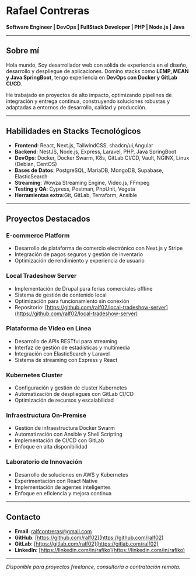 # Rafael Contreras
**Software Engineer | DevOps | FullStack Developer | PHP | Node.js | Java**

---

## Sobre mí

Hola mundo, Soy desarrollador web con sólida de experiencia en el diseño, desarrollo y despliegue de aplicaciones. Domino stacks como **LEMP, MEAN y Java SpringBoot**, tengo experiencia en **DevOps con Docker y GitLab CI/CD**.

He trabajado en proyectos de alto impacto, optimizando pipelines de integración y entrega continua, construyendo soluciones robustas y adaptadas a entornos de desarrollo, calidad y producción.

---

## Habilidades en Stacks Tecnológicos

- **Frontend**: React, Next.js, TailwindCSS, shadcn/ui,Angular
- **Backend**: NestJS, Node.js, Express, Laravel, PHP, Java SpringBoot
- **DevOps**: Docker, Docker Swarm, K8s, GitLab CI/CD, Vault, NGINX, Linux (Debian, CentOS)
- **Bases de Datos**: PostgreSQL, MariaDB, MongoDB, Supabase, ElasticSearch
- **Streaming**: Wowza Streaming Engine, Video.js, FFmpeg
- **Testing y QA**: Cypress, Postman, PhpUnit, Vegeta
- **Herramientas extra**:Git, GitLab, Terraform, Ansible

---

## Proyectos Destacados

### **E-commerce Platform**
- Desarrollo de plataforma de comercio electrónico con Next.js y Stripe
- Integración de pagos seguros y gestión de inventario
- Optimización de rendimiento y experiencia de usuario

### **Local Tradeshow Server**
- Implementación de Drupal para ferias comerciales offline
- Sistema de gestión de contenido local
- Optimización para funcionamiento sin conexión
- Repositorio: [https://github.com/ralf02/local-tradeshow-server](https://github.com/ralf02/local-tradeshow-server)

### **Plataforma de Video en Línea**
- Desarrollo de APIs RESTful para streaming
- Interfaz de gestión de estadísticas y multimedia
- Integración con ElasticSearch y Laravel
- Sistema de streaming con Express y React

### **Kubernetes Cluster**
- Configuración y gestión de cluster Kubernetes
- Automatización de despliegues con GitLab CI/CD
- Optimización de recursos y escalabilidad

### **Infraestructura On-Premise**
- Gestión de infraestructura Docker Swarm
- Automatización con Ansible y Shell Scripting
- Implementación de CI/CD con GitLab
- Enfoque en alta disponibilidad

### **Laboratorio de Innovación**
- Desarrollo de soluciones en AWS y Kubernetes
- Experimentación con React Native
- Implementación de agentes inteligentes
- Enfoque en eficiencia y mejora continua

---

## Contacto

- **Email**: ralfcontreras@gmail.com
- **GitHub**: [https://github.com/ralf02](https://github.com/ralf02)
- **GitLab**: [https://gitlab.com/ralf02](https://gitlab.com/ralf02)
- **LinkedIn**: [https://linkedin.com/in/rafiko](https://linkedin.com/in/rafiko)

---

*Disponible para proyectos freelance, consultoría o contratación remota.*
